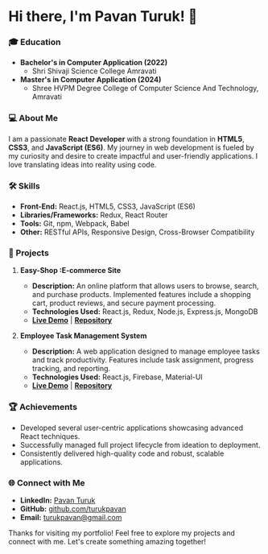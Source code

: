 # Hi there, I'm Pavan Turuk! 👋

### 🎓 Education
- **Bachelor's in Computer Application (2022)**
  - Shri Shivaji Science College Amravati
- **Master's in Computer Application (2024)**
  - Shree HVPM Degree College of Computer Science And Technology, Amravati

### 💻 About Me
I am a passionate **React Developer** with a strong foundation in **HTML5**, **CSS3**, and **JavaScript (ES6)**. My journey in web development is fueled by my curiosity and desire to create impactful and user-friendly applications. I love translating ideas into reality using code.

### 🛠️ Skills
- **Front-End:** React.js, HTML5, CSS3, JavaScript (ES6)
- **Libraries/Frameworks:** Redux, React Router
- **Tools:** Git, npm, Webpack, Babel
- **Other:** RESTful APIs, Responsive Design, Cross-Browser Compatibility

### 📂 Projects
1. **Easy-Shop :E-commerce Site**
   - **Description:** An online platform that allows users to browse, search, and purchase products. Implemented features include a shopping cart, product reviews, and secure payment processing.
   - **Technologies Used:** React.js, Redux, Node.js, Express.js, MongoDB
   - **[Live Demo](https://electronics-easy-shop-by-pavan.netlify.app/)** | **[Repository](https://github.com/turukpavan/easyshop-ecommerce-site.git)**

2. **Employee Task Management System**
   - **Description:** A web application designed to manage employee tasks and track productivity. Features include task assignment, progress tracking, and reporting.
   - **Technologies Used:** React.js, Firebase, Material-UI
   - **[Live Demo](https://ems-react-app.netlify.app/)** | **[Repository](https://github.com/turukpavan/ems-app.git)**

### 🏆 Achievements
- Developed several user-centric applications showcasing advanced React techniques.
- Successfully managed full project lifecycle from ideation to deployment.
- Consistently delivered high-quality code and robust, scalable applications.

### 🌐 Connect with Me
- **LinkedIn:** [Pavan Turuk](https://www.linkedin.com/in/pavan-turuk-2377122ba)
- **GitHub:** [github.com/turukpavan](https://github.com/turukpavan)
- **Email:** [turukpavan@gmail.com](mailto:turukpavan@gmail.com)



Thanks for visiting my portfolio! Feel free to explore my projects and connect with me. Let's create something amazing together!
